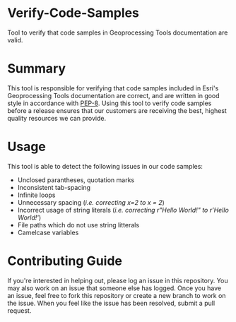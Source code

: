 # Verify-Code-Samples
Tool to verify that code samples in Geoprocessing Tools documentation are valid.

# Summary
This tool is responsible for verifying that code samples included in Esri's Geoprocessing Tools documentation are correct, and are written in good style in accordance with [PEP-8](https://www.python.org/dev/peps/pep-0008/). Using this tool to verify code samples before a release ensures that our customers are receiving the best, highest quality resources we can provide. 

# Usage
This tool is able to detect the following issues in our code samples:
- Unclosed parantheses, quotation marks
- Inconsistent tab-spacing
- Infinite loops
- Unnecessary spacing (_i.e. correcting x=2 to x = 2_) 
- Incorrect usage of string literals (_i.e. correcting r"Hello World!" to r'Hello World!'_)
- File paths which do not use string litterals
- Camelcase variables

# Contributing Guide
If you're interested in helping out, please log an issue in this repository. You may also work on an issue that someone else has logged. Once you have an issue, feel free to fork this repository or create a new branch to work on the issue. When you feel like the issue has been resolved, submit a pull request.
